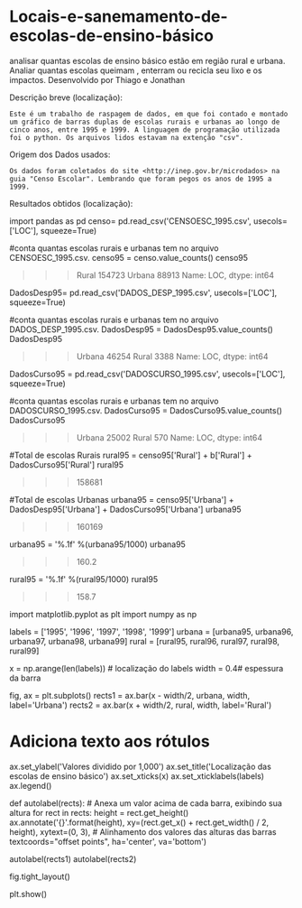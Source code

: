# Locais-e-sanemamento-de-escolas-de-ensino-básico
analisar quantas escolas de ensino básico estão em região rural e urbana.
Analiar quantas escolas queimam , enterram ou recicla seu lixo e os impactos.
Desenvolvido por Thiago e Jonathan



Descrição breve (localização):

	Este é um trabalho de raspagem de dados, em que foi contado e montado um gráfico de barras duplas de escolas rurais e urbanas ao longo de cinco anos, entre 1995 e 1999. A linguagem de programação utilizada foi o python. Os arquivos lidos estavam na extenção "csv".



Origem dos Dados usados:

	Os dados foram coletados do site <http://inep.gov.br/microdados> na guia "Censo Escolar". Lembrando que foram pegos os anos de 1995 a 1999.



Resultados obtidos (localização):

import pandas as pd
censo= pd.read_csv('CENSOESC_1995.csv', usecols=['LOC'], squeeze=True)


#conta quantas escolas rurais e urbanas tem no arquivo CENSOESC_1995.csv.
censo95 = censo.value_counts()
censo95

>>>Rural     154723
>>>Urbana     88913
>>>Name: LOC, dtype: int64


DadosDesp95= pd.read_csv('DADOS_DESP_1995.csv', usecols=['LOC'], squeeze=True)

#conta quantas escolas rurais e urbanas tem no arquivo DADOS_DESP_1995.csv.
DadosDesp95 = DadosDesp95.value_counts()
DadosDesp95

>>>Urbana    46254
>>>Rural      3388
>>>Name: LOC, dtype: int64

DadosCurso95 = pd.read_csv('DADOSCURSO_1995.csv', usecols=['LOC'], squeeze=True)

#conta quantas escolas rurais e urbanas tem no arquivo DADOSCURSO_1995.csv.
DadosCurso95 = DadosCurso95.value_counts()
DadosCurso95

>>>Urbana    25002
>>>Rural       570
>>>Name: LOC, dtype: int64


#Total de escolas Rurais
rural95 = censo95['Rural'] + b['Rural'] + DadosCurso95['Rural']
rural95

>>>158681

#Total de escolas Urbanas
urbana95 = censo95['Urbana'] + DadosDesp95['Urbana'] + DadosCurso95['Urbana']
urbana95

>>>160169



urbana95 = '%.1f' %(urbana95/1000)
urbana95

>>>160.2

rural95 = '%.1f' %(rural95/1000)
rural95

>>>158.7


import matplotlib.pyplot as plt
import numpy as np

labels = ['1995', '1996', '1997', '1998', '1999']
urbana = [urbana95, urbana96, urbana97, urbana98, urbana99]
rural = [rural95, rural96, rural97, rural98, rural99]

x = np.arange(len(labels))  # localização do labels
width = 0.4# espessura da barra

fig, ax = plt.subplots()
rects1 = ax.bar(x - width/2, urbana, width, label='Urbana')
rects2 = ax.bar(x + width/2, rural, width, label='Rural')

# Adiciona texto aos rótulos
ax.set_ylabel('Valores dividido por 1,000')
ax.set_title('Localização das escolas de ensino básico')
ax.set_xticks(x)
ax.set_xticklabels(labels)
ax.legend()


def autolabel(rects):
    # Anexa um valor acima de cada barra, exibindo sua altura
    for rect in rects:
        height = rect.get_height()
        ax.annotate('{}'.format(height),
                    xy=(rect.get_x() + rect.get_width() / 2, height),
                    xytext=(0, 3), # Alinhamento dos valores das alturas das barras
                    textcoords="offset points",
                    ha='center', va='bottom')


autolabel(rects1)
autolabel(rects2)

fig.tight_layout()

plt.show()
